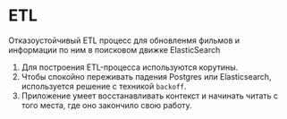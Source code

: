 # ETL

Отказоустойчивый ETL процесс для обновленмя фильмов и информации по ним в поисковом движке ElasticSearch

1. Для построения ETL-процесса используются корутины.
2. Чтобы спокойно переживать падения Postgres или Elasticsearch, используется решение с техникой `backoff`.
3. Приложение умеет восстанавливать контекст и начинать читать с того места, где оно закончило свою работу.
